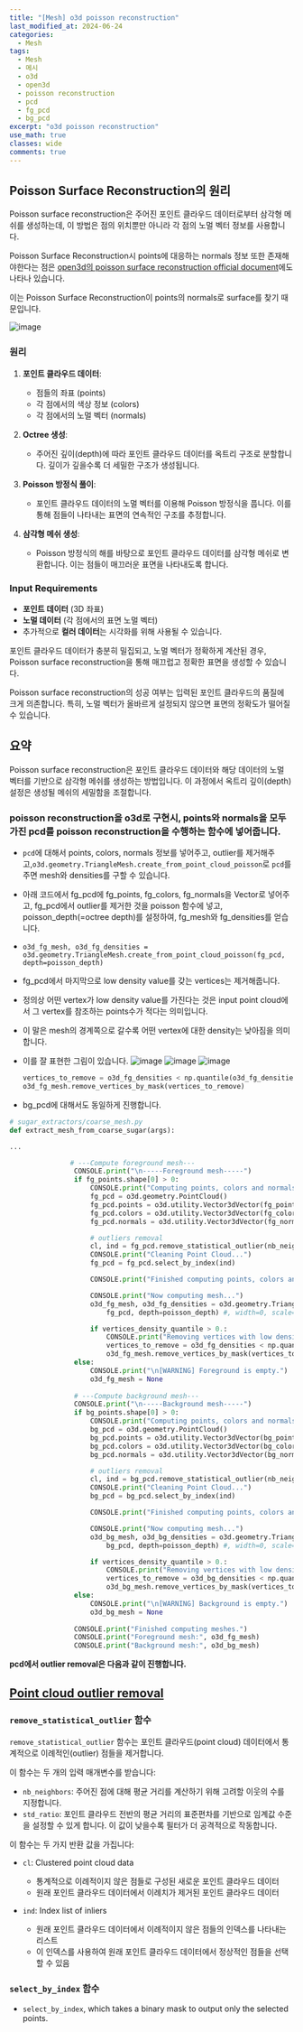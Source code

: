 ```yaml
---
title: "[Mesh] o3d poisson reconstruction"
last_modified_at: 2024-06-24
categories:
  - Mesh
tags:
  - Mesh
  - 메시
  - o3d
  - open3d
  - poisson reconstruction
  - pcd
  - fg_pcd
  - bg_pcd
excerpt: "o3d poisson reconstruction"
use_math: true
classes: wide
comments: true
---
```


## Poisson Surface Reconstruction의 원리

Poisson surface reconstruction은 주어진 포인트 클라우드 데이터로부터 삼각형 메쉬를 생성하는데, 이 방법은 점의 위치뿐만 아니라 각 점의 노멀 벡터 정보를 사용합니다.

Poisson Surface Reconstruction시 points에 대응하는 normals 정보 또한 존재해야한다는 점은 [open3d의 poisson surface reconstruction official document](https://www.open3d.org/docs/latest/tutorial/Advanced/surface_reconstruction.html)에도 나타나 있습니다.

이는 Poisson Surface Reconstruction이 points의 normals로 surface를 찾기 때문입니다.

![image](https://github.com/sandokim/sandokim.github.io/assets/74639652/c115a8c5-f170-449e-922f-6ff4616e78a0)

### 원리

1. **포인트 클라우드 데이터**:
   - 점들의 좌표 (points)
   - 각 점에서의 색상 정보 (colors)
   - 각 점에서의 노멀 벡터 (normals)

2. **Octree 생성**:
   - 주어진 깊이(depth)에 따라 포인트 클라우드 데이터를 옥트리 구조로 분할합니다. 깊이가 깊을수록 더 세밀한 구조가 생성됩니다.

3. **Poisson 방정식 풀이**:
   - 포인트 클라우드 데이터의 노멀 벡터를 이용해 Poisson 방정식을 풉니다. 이를 통해 점들이 나타내는 표면의 연속적인 구조를 추정합니다.

4. **삼각형 메쉬 생성**:
   - Poisson 방정식의 해를 바탕으로 포인트 클라우드 데이터를 삼각형 메쉬로 변환합니다. 이는 점들이 매끄러운 표면을 나타내도록 합니다.

### Input Requirements

- **포인트 데이터** (3D 좌표)
- **노멀 데이터** (각 점에서의 표면 노멀 벡터)
- 추가적으로 **컬러 데이터**는 시각화를 위해 사용될 수 있습니다.

포인트 클라우드 데이터가 충분히 밀집되고, 노멀 벡터가 정확하게 계산된 경우, Poisson surface reconstruction을 통해 매끄럽고 정확한 표면을 생성할 수 있습니다.

Poisson surface reconstruction의 성공 여부는 입력된 포인트 클라우드의 품질에 크게 의존합니다. 특히, 노멀 벡터가 올바르게 설정되지 않으면 표면의 정확도가 떨어질 수 있습니다.

## 요약

Poisson surface reconstruction은 포인트 클라우드 데이터와 해당 데이터의 노멀 벡터를 기반으로 삼각형 메쉬를 생성하는 방법입니다. 이 과정에서 옥트리 깊이(depth) 설정은 생성될 메쉬의 세밀함을 조절합니다.

### poisson reconstruction을 o3d로 구현시, points와 normals을 모두 가진 pcd를 poisson reconstruction을 수행하는 함수에 넣어줍니다.

- `pcd`에 대해서 points, colors, normals 정보를 넣어주고, outlier를 제거해주고,`o3d.geometry.TriangleMesh.create_from_point_cloud_poisson`로 `pcd`를 주면 mesh와 densities를 구할 수 있습니다.
- 아래 코드에서 fg_pcd에 fg_points, fg_colors, fg_normals을 Vector로 넣어주고, fg_pcd에서 outlier를 제거한 것을 poisson 함수에 넣고, poisson_depth(=octree depth)를 설정하여, fg_mesh와 fg_densities를 얻습니다.
- `o3d_fg_mesh, o3d_fg_densities = o3d.geometry.TriangleMesh.create_from_point_cloud_poisson(fg_pcd, depth=poisson_depth)`
- fg_pcd에서 마지막으로 low density value를 갖는 vertices는 제거해줍니다.
- 정의상 어떤 vertex가 low density value를 가진다는 것은 input point cloud에서 그 vertex를 참조하는 points수가 적다는 의미입니다.
- 이 말은 mesh의 경계쪽으로 갈수록 어떤 vertex에 대한 density는 낮아짐을 의미합니다.
- 이를 잘 표현한 그림이 있습니다.
  ![image](https://github.com/sandokim/sandokim.github.io/assets/74639652/180a0f63-f96f-4d70-88d2-ba814924d9ad)
  ![image](https://github.com/sandokim/sandokim.github.io/assets/74639652/19f34ada-d58e-4a9d-8be6-680663839fef)
  ![image](https://github.com/sandokim/sandokim.github.io/assets/74639652/a62904c3-2b96-44d1-b8e8-6d1a1e9d3ae1)

  ```python
  vertices_to_remove = o3d_fg_densities < np.quantile(o3d_fg_densities, vertices_density_quantile)
  o3d_fg_mesh.remove_vertices_by_mask(vertices_to_remove) 
  ```
- bg_pcd에 대해서도 동일하게 진행합니다.

```python
# sugar_extractors/coarse_mesh.py
def extract_mesh_from_coarse_sugar(args):

...

               # ---Compute foreground mesh---
                CONSOLE.print("\n-----Foreground mesh-----")
                if fg_points.shape[0] > 0:
                    CONSOLE.print("Computing points, colors and normals...")
                    fg_pcd = o3d.geometry.PointCloud()
                    fg_pcd.points = o3d.utility.Vector3dVector(fg_points.double().cpu().numpy())
                    fg_pcd.colors = o3d.utility.Vector3dVector(fg_colors.double().cpu().numpy())
                    fg_pcd.normals = o3d.utility.Vector3dVector(fg_normals.double().cpu().numpy())

                    # outliers removal
                    cl, ind = fg_pcd.remove_statistical_outlier(nb_neighbors=20, std_ratio=20.)
                    CONSOLE.print("Cleaning Point Cloud...")
                    fg_pcd = fg_pcd.select_by_index(ind)

                    CONSOLE.print("Finished computing points, colors and normals.")

                    CONSOLE.print("Now computing mesh...")
                    o3d_fg_mesh, o3d_fg_densities = o3d.geometry.TriangleMesh.create_from_point_cloud_poisson(
                        fg_pcd, depth=poisson_depth) #, width=0, scale=1.1, linear_fit=False)  # depth=10 should be the default value? 11 is good to (but it starts to make a big number of triangles)

                    if vertices_density_quantile > 0.:
                        CONSOLE.print("Removing vertices with low densities...")
                        vertices_to_remove = o3d_fg_densities < np.quantile(o3d_fg_densities, vertices_density_quantile)
                        o3d_fg_mesh.remove_vertices_by_mask(vertices_to_remove)
                else:
                    CONSOLE.print("\n[WARNING] Foreground is empty.")
                    o3d_fg_mesh = None
                
                # ---Compute background mesh---
                CONSOLE.print("\n-----Background mesh-----")
                if bg_points.shape[0] > 0:
                    CONSOLE.print("Computing points, colors and normals...")
                    bg_pcd = o3d.geometry.PointCloud()
                    bg_pcd.points = o3d.utility.Vector3dVector(bg_points.double().cpu().numpy())
                    bg_pcd.colors = o3d.utility.Vector3dVector(bg_colors.double().cpu().numpy())
                    bg_pcd.normals = o3d.utility.Vector3dVector(bg_normals.double().cpu().numpy())

                    # outliers removal
                    cl, ind = bg_pcd.remove_statistical_outlier(nb_neighbors=20, std_ratio=20.)
                    CONSOLE.print("Cleaning Point Cloud...")
                    bg_pcd = bg_pcd.select_by_index(ind)

                    CONSOLE.print("Finished computing points, colors and normals.")

                    CONSOLE.print("Now computing mesh...")
                    o3d_bg_mesh, o3d_bg_densities = o3d.geometry.TriangleMesh.create_from_point_cloud_poisson(
                        bg_pcd, depth=poisson_depth) #, width=0, scale=1.1, linear_fit=False)  # depth=10 should be the default value? 11 is good to (but it starts to make a big number of triangles)

                    if vertices_density_quantile > 0.:
                        CONSOLE.print("Removing vertices with low densities...")
                        vertices_to_remove = o3d_bg_densities < np.quantile(o3d_bg_densities, vertices_density_quantile)
                        o3d_bg_mesh.remove_vertices_by_mask(vertices_to_remove)
                else:
                    CONSOLE.print("\n[WARNING] Background is empty.")
                    o3d_bg_mesh = None
                
                CONSOLE.print("Finished computing meshes.")
                CONSOLE.print("Foreground mesh:", o3d_fg_mesh)
                CONSOLE.print("Background mesh:", o3d_bg_mesh)

```

**pcd에서 outlier removal은 다음과 같이 진행합니다.**

## [Point cloud outlier removal](https://www.open3d.org/docs/latest/tutorial/Advanced/pointcloud_outlier_removal.html)

### `remove_statistical_outlier` 함수

`remove_statistical_outlier` 함수는 포인트 클라우드(point cloud) 데이터에서 통계적으로 이례적인(outlier) 점들을 제거합니다. 

이 함수는 두 개의 입력 매개변수를 받습니다:
- `nb_neighbors`: 주어진 점에 대해 평균 거리를 계산하기 위해 고려할 이웃의 수를 지정합니다.
- `std_ratio`: 포인트 클라우드 전반의 평균 거리의 표준편차를 기반으로 임계값 수준을 설정할 수 있게 합니다. 이 값이 낮을수록 필터가 더 공격적으로 작동합니다.

이 함수는 두 가지 반환 값을 가집니다:
- `cl`: Clustered point cloud data
  - 통계적으로 이례적이지 않은 점들로 구성된 새로운 포인트 클라우드 데이터
  - 원래 포인트 클라우드 데이터에서 이례치가 제거된 포인트 클라우드 데이터
  
- `ind`: Index list of inliers
  - 원래 포인트 클라우드 데이터에서 이례적이지 않은 점들의 인덱스를 나타내는 리스트
  - 이 인덱스를 사용하여 원래 포인트 클라우드 데이터에서 정상적인 점들을 선택할 수 있음

### `select_by_index` 함수
- `select_by_index`, which takes a binary mask to output only the selected points.
